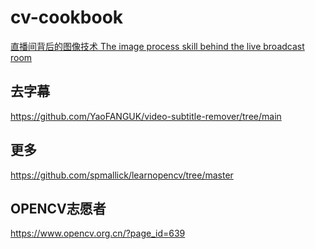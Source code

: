 # cv-cookbook

[直播间背后的图像技术 The image process skill behind the live broadcast room](./on_live.md)

## 去字幕  
https://github.com/YaoFANGUK/video-subtitle-remover/tree/main    

## 更多  
https://github.com/spmallick/learnopencv/tree/master    

## OPENCV志愿者   
https://www.opencv.org.cn/?page_id=639   
